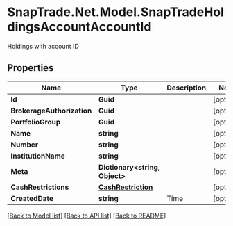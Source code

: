 # SnapTrade.Net.Model.SnapTradeHoldingsAccountAccountId
Holdings with account ID

## Properties

Name | Type | Description | Notes
------------ | ------------- | ------------- | -------------
**Id** | **Guid** |  | [optional] 
**BrokerageAuthorization** | **Guid** |  | [optional] 
**PortfolioGroup** | **Guid** |  | [optional] 
**Name** | **string** |  | [optional] 
**Number** | **string** |  | [optional] 
**InstitutionName** | **string** |  | [optional] 
**Meta** | **Dictionary&lt;string, Object&gt;** |  | [optional] 
**CashRestrictions** | [**CashRestriction**](CashRestriction.md) |  | [optional] 
**CreatedDate** | **string** | Time | [optional] 

[[Back to Model list]](../README.md#documentation-for-models) [[Back to API list]](../README.md#documentation-for-api-endpoints) [[Back to README]](../README.md)

